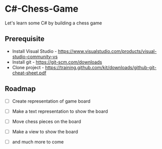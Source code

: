 # C#-Chess-Game
Let's learn some C# by building a chess game

## Prerequisite 
* Install Visual Studio - https://www.visualstudio.com/products/visual-studio-community-vs
* Install git - https://git-scm.com/downloads
* Clone project - https://training.github.com/kit/downloads/github-git-cheat-sheet.pdf

## Roadmap
- [ ] Create representation of game board
- [ ] Make a text representation to show the board
- [ ] Move chess pieces on the board
- [ ] Make a view to show the board
- [ ] and much more to come

	
